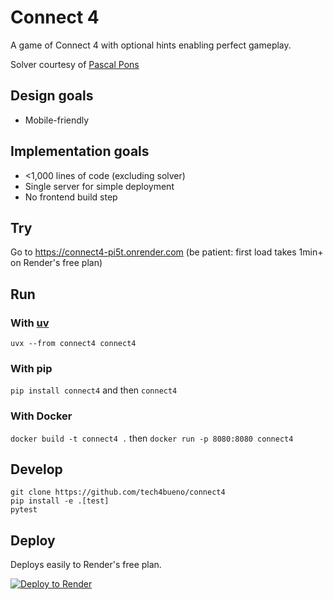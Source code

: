 # Connect 4

A game of Connect 4 with optional hints enabling perfect gameplay.

Solver courtesy of [Pascal Pons](https://github.com/PascalPons/connect4)

## Design goals

* Mobile-friendly

## Implementation goals

* <1,000 lines of code (excluding solver)
* Single server for simple deployment
* No frontend build step

## Try

Go to https://connect4-pi5t.onrender.com (be patient: first load takes 1min+ on Render's free plan)

## Run

### With [uv](https://docs.astral.sh/uv/)

`uvx --from connect4 connect4`

### With pip

`pip install connect4` and then `connect4`

### With Docker

`docker build -t connect4 .` then `docker run -p 8080:8080 connect4`

## Develop

```
git clone https://github.com/tech4bueno/connect4
pip install -e .[test]
pytest
```

## Deploy

Deploys easily to Render's free plan.

[![Deploy to Render](https://render.com/images/deploy-to-render-button.svg)](https://render.com/deploy)
